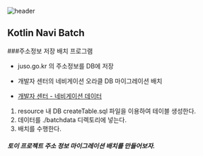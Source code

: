 ![header](https://capsule-render.vercel.app/api?type=wave&color=auto&height=300&section=header&text=Navi%20Batch&fontSize=90&animation=fadeIn&fontAlignY=38)
## Kotlin Navi Batch
###주소정보 저장 배치 프로그램

- juso.go.kr 의 주소정보를 DB에 저장

- 개발자 센터의 네비게이션 오라클 DB 마이그레이션 배치 

- [개발자 센터 - 네비게이션 데이터](https://www.juso.go.kr/addrlink/addressBuildDevNew.do?menu=navi)


1. resource 내 DB createTable.sql 파일을 이용하여 테이블 생성한다. 
2. 데이터를 ./batchdata 디렉토리에 넣는다. 
3. 배치를 수행한다. 

##### 토이 프로젝트 주소 정보 마이그레이션 배치를 만들어보자.
